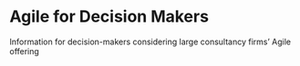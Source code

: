 # Agile for Decision Makers

Information for decision-makers considering large consultancy firms’ Agile offering
